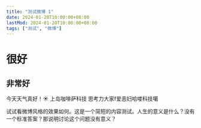 ```yaml
---
title: "测试微博 1"
date: 2024-01-20T10:00:00+08:00
lastMod: 2024-01-20T10:00:00+08:00
tags: ["测试", "微博"]
---
```


# 很好
## 非常好
今天天气真好！☀️
上岛咖啡萨科技  思考力大家f爱恶妇哈喽科技噶

试试看微博风格的效果如何。这是一个简短的内容测试。人生的意义是什么？没有一个标准答案？那说明讨论这个问题没有意义？
